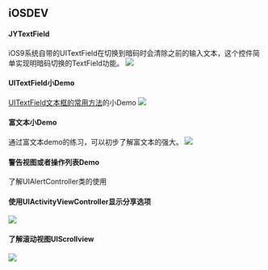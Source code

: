 ## iOSDEV

#### JYTextField
iOS9系统自带的UITextField在切换到暗码时会清除之前的输入文本，这个控件简单实现明暗码切换的TextField功能。
![](https://Footmark.FM/wp-content/uploads/2016/10/160609021.gif)

#### UITextField小Demo
[UITextField文本框的常用方法](https://footmark.fm/?p=71)的小Demo
![](https://Footmark.FM/wp-content/uploads/2016/10/160609022.gif)

#### 富文本小Demo
通过富文本demo的练习，可以初步了解富文本的强大。
![](https://Footmark.FM/wp-content/uploads/2016/10/8D31B652-95A0-449D-A807-219AA7727A0D.jpg)

#### 警告视图或者操作列表Demo
了解UIAlertController类的使用

#### 使用UIActivityViewController显示分享选项
![](https://Footmark.FM/wp-content/uploads/2016/10/share01.gif)

#### 了解滚动视图UIScrollview
![](https://Footmark.FM/wp-content/uploads/2016/10/scroll.gif)


